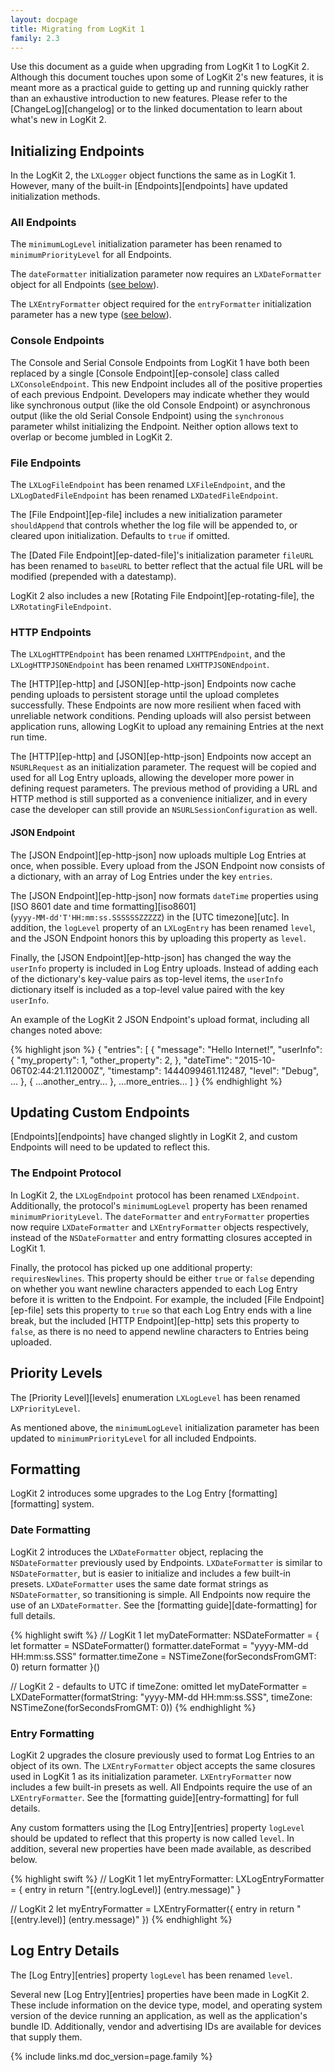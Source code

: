 ```yaml
---
layout: docpage
title: Migrating from LogKit 1
family: 2.3
---
```


Use this document as a guide when upgrading from LogKit 1 to LogKit 2. Although this document touches upon some of LogKit 2's new features, it is meant more as a practical guide to getting up and running quickly rather than an exhaustive introduction to new features. Please refer to the [ChangeLog][changelog] or to the linked documentation to learn about what's new in LogKit 2.


## Initializing Endpoints

In the LogKit 2, the `LXLogger` object functions the same as in LogKit 1. However, many of the built-in [Endpoints][endpoints] have updated initialization methods.

### All Endpoints

The `minimumLogLevel` initialization parameter has been renamed to `minimumPriorityLevel` for all Endpoints.

The `dateFormatter` initialization parameter now requires an `LXDateFormatter` object for all Endpoints ([see below][local_date-formatting]).

The `LXEntryFormatter` object required for the `entryFormatter` initialization parameter has a new type ([see below][local_entry-formatting]).

### Console Endpoints

The Console and Serial Console Endpoints from LogKit 1 have both been replaced by a single [Console Endpoint][ep-console] class called `LXConsoleEndpoint`. This new Endpoint includes all of the positive properties of each previous Endpoint. Developers may indicate whether they would like synchronous output (like the old Console Endpoint) or asynchronous output (like the old Serial Console Endpoint) using the `synchronous` parameter whilst initializing the Endpoint. Neither option allows text to overlap or become jumbled in LogKit 2.

### File Endpoints

The `LXLogFileEndpoint` has been renamed `LXFileEndpoint`, and the `LXLogDatedFileEndpoint` has been renamed `LXDatedFileEndpoint`.

The [File Endpoint][ep-file] includes a new initialization parameter `shouldAppend` that controls whether the log file will be appended to, or cleared upon initialization. Defaults to `true` if omitted.

The [Dated File Endpoint][ep-dated-file]'s initialization parameter `fileURL` has been renamed to `baseURL` to better reflect that the actual file URL will be modified (prepended with a datestamp).

LogKit 2 also includes a new [Rotating File Endpoint][ep-rotating-file], the `LXRotatingFileEndpoint`.

### HTTP Endpoints

The `LXLogHTTPEndpoint` has been renamed `LXHTTPEndpoint`, and the `LXLogHTTPJSONEndpoint` has been renamed `LXHTTPJSONEndpoint`.

The [HTTP][ep-http] and [JSON][ep-http-json] Endpoints now cache pending uploads to persistent storage until the upload completes successfully. These Endpoints are now more resilient when faced with unreliable network conditions. Pending uploads will also persist between application runs, allowing LogKit to upload any remaining Entries at the next run time.

The [HTTP][ep-http] and [JSON][ep-http-json] Endpoints now accept an `NSURLRequest` as an initialization parameter. The request will be copied and used for all Log Entry uploads, allowing the developer more power in defining request parameters. The previous method of providing a URL and HTTP method is still supported as a convenience initializer, and in every case the developer can still provide an `NSURLSessionConfiguration` as well.

#### JSON Endpoint

The [JSON Endpoint][ep-http-json] now uploads multiple Log Entries at once, when possible. Every upload from the JSON Endpoint now consists of a dictionary, with an array of Log Entries under the key `entries`.

The [JSON Endpoint][ep-http-json] now formats `dateTime` properties using [ISO 8601 date and time formatting][iso8601]<br>(`yyyy-MM-dd'T'HH:mm:ss.SSSSSSZZZZZ`) in the [UTC timezone][utc]. In addition, the `logLevel` property of an `LXLogEntry` has been renamed `level`, and the JSON Endpoint honors this by uploading this property as `level`.

Finally, the [JSON Endpoint][ep-http-json] has changed the way the `userInfo` property is included in Log Entry uploads. Instead of adding each of the dictionary's key-value pairs as top-level items, the `userInfo` dictionary itself is included as a top-level value paired with the key `userInfo`.

An example of the LogKit 2 JSON Endpoint's upload format, including all changes noted above:

{% highlight json %}
{
    "entries": [
        {
            "message": "Hello Internet!",
            "userInfo": {
                "my_property": 1,
                "other_property": 2,
            },
            "dateTime": "2015-10-06T02:44:21.112000Z",
            "timestamp": 1444099461.112487,
            "level": "Debug",
            ...
        },
        {
            ...another_entry...
        },
        ...more_entries...
    ]
}
{% endhighlight %}


## Updating Custom Endpoints

[Endpoints][endpoints] have changed slightly in LogKit 2, and custom Endpoints will need to be updated to reflect this.

### The Endpoint Protocol

In LogKit 2, the `LXLogEndpoint` protocol has been renamed `LXEndpoint`. Additionally, the protocol's `minimumLogLevel` property has been renamed `minimumPriorityLevel`. The `dateFormatter` and `entryFormatter` properties now require `LXDateFormatter` and `LXEntryFormatter` objects respectively, instead of the `NSDateFormatter` and entry formatting closures accepted in LogKit 1.

Finally, the protocol has picked up one additional property: `requiresNewlines`. This property should be either `true` or `false` depending on whether you want newline characters appended to each Log Entry before it is written to the Endpoint. For example, the included [File Endpoint][ep-file] sets this property to `true` so that each Log Entry ends with a line break, but the included [HTTP Endpoint][ep-http] sets this property to `false`, as there is no need to append newline characters to Entries being uploaded.


## Priority Levels

The [Priority Level][levels] enumeration `LXLogLevel` has been renamed `LXPriorityLevel`.

As mentioned above, the `minimumLogLevel` initialization parameter has been updated to `minimumPriorityLevel` for all included Endpoints.


## Formatting

LogKit 2 introduces some upgrades to the Log Entry [formatting][formatting] system.

### Date Formatting

LogKit 2 introduces the `LXDateFormatter` object, replacing the `NSDateFormatter` previously used by Endpoints. `LXDateFormatter` is similar to `NSDateFormatter`, but is easier to initialize and includes a few built-in presets. `LXDateFormatter` uses the same date format strings as `NSDateFormatter`, so transitioning is simple. All Endpoints now require the use of an `LXDateFormatter`. See the [formatting guide][date-formatting] for full details.

{% highlight swift %}
// LogKit 1
let myDateFormatter: NSDateFormatter = {
    let formatter = NSDateFormatter()
    formatter.dateFormat = "yyyy-MM-dd HH:mm:ss.SSS"
    formatter.timeZone = NSTimeZone(forSecondsFromGMT: 0)
    return formatter
}()

// LogKit 2 - defaults to UTC if timeZone: omitted
let myDateFormatter = LXDateFormatter(formatString: "yyyy-MM-dd HH:mm:ss.SSS", timeZone: NSTimeZone(forSecondsFromGMT: 0))
{% endhighlight %}

### Entry Formatting

LogKit 2 upgrades the closure previously used to format Log Entries to an object of its own. The `LXEntryFormatter` object accepts the same closures used in LogKit 1 as its initialization parameter. `LXEntryFormatter` now includes a few built-in presets as well. All Endpoints require the use of an `LXEntryFormatter`. See the [formatting guide][entry-formatting] for full details.

Any custom formatters using the [Log Entry][entries] property `logLevel` should be updated to reflect that this property is now called `level`. In addition, several new properties have been made available, as described below.

{% highlight swift %}
// LogKit 1
let myEntryFormatter: LXLogEntryFormatter = { entry in return "[\(entry.logLevel)] \(entry.message)" }

// LogKit 2
let myEntryFormatter = LXEntryFormatter({ entry in return "[\(entry.level)] \(entry.message)" })
{% endhighlight %}


## Log Entry Details

The [Log Entry][entries] property `logLevel` has been renamed `level`.

Several new [Log Entry][entries] properties have been made in LogKit 2. These include information on the device type, model, and operating system version of the device running an application, as well as the application's bundle ID. Additionally, vendor and advertising IDs are available for devices that supply them.


[local_date-formatting]: #date-formatting
[local_entry-formatting]: #entry-formatting

{% include links.md doc_version=page.family %}
